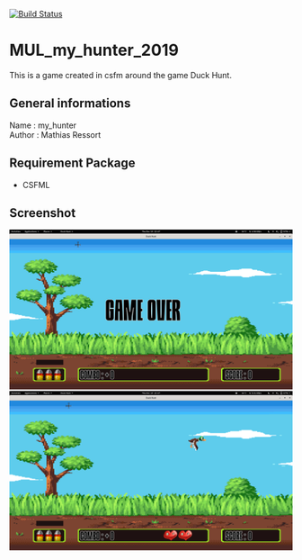 [![Build Status](https://api.travis-ci.com/Ydos2/PSU_minishell1_2019.svg?branch=master)](https://api.travis-ci.com/Ydos2/PSU_minishell1_2019)

 # MUL_my_hunter_2019
This is a game created in csfm around the game Duck Hunt. 

## General informations
Name : my_hunter<br />
Author : Mathias Ressort

## Requirement Package
* CSFML

## Screenshot
![screenshot](https://github.com/Ydos2/MUL_my_hunter_2019/blob/master/Pictures/Screenshot_1.png)
![screenshot](https://github.com/Ydos2/MUL_my_hunter_2019/blob/master/Pictures/Screenshot_2.png)
